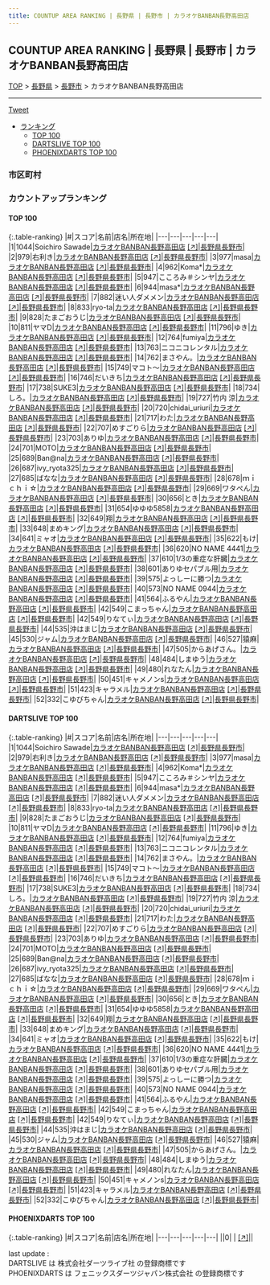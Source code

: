 ```yaml
---
title: COUNTUP AREA RANKING | 長野県 | 長野市 | カラオケBANBAN長野高田店
---
```

## COUNTUP AREA RANKING | 長野県 | 長野市 | カラオケBANBAN長野高田店

[TOP](/darts/rank/) > [長野県](/darts/rank/長野県/) > [長野市](/darts/rank/長野県/長野市/) > カラオケBANBAN長野高田店

___

<a href="https://twitter.com/share?ref_src=twsrc%5Etfw" data-text="COUNTUP AREA RANKING | 長野県長野市カラオケBANBAN長野高田店" class="twitter-share-button" data-hashtags="DARTSLIVE,PHOENIXDARTS,darts,ダーツ" data-show-count="false">Tweet</a>

* [ランキング](#カウントアップランキング)
    * [TOP 100](#top-100)
    * [DARTSLIVE TOP 100](#dartslive-top-100)
    * [PHOENIXDARTS TOP 100](#phoenixdarts-top-100)

### 市区町村

<ul>

</ul>

### カウントアップランキング

#### TOP 100



{:.table-ranking}
|#|スコア|名前|店名|所在地|
|---|---|---|---|---|
|1|1044|<span class="rank-name-dl">Soichiro Sawade</span>|<a href="/darts/rank/shops/2795daab617ec6640d9b047a20a7ba1e.html">カラオケBANBAN長野高田店</a> <a href="https://search.dartslive.com/jp/shop/2795daab617ec6640d9b047a20a7ba1e">[↗]</a>|<a href="/darts/rank/長野県/長野市">長野県長野市</a>|
|2|979|<span class="rank-name-dl">右利き</span>|<a href="/darts/rank/shops/2795daab617ec6640d9b047a20a7ba1e.html">カラオケBANBAN長野高田店</a> <a href="https://search.dartslive.com/jp/shop/2795daab617ec6640d9b047a20a7ba1e">[↗]</a>|<a href="/darts/rank/長野県/長野市">長野県長野市</a>|
|3|977|<span class="rank-name-dl">masa</span>|<a href="/darts/rank/shops/2795daab617ec6640d9b047a20a7ba1e.html">カラオケBANBAN長野高田店</a> <a href="https://search.dartslive.com/jp/shop/2795daab617ec6640d9b047a20a7ba1e">[↗]</a>|<a href="/darts/rank/長野県/長野市">長野県長野市</a>|
|4|962|<span class="rank-name-dl">Koma*</span>|<a href="/darts/rank/shops/2795daab617ec6640d9b047a20a7ba1e.html">カラオケBANBAN長野高田店</a> <a href="https://search.dartslive.com/jp/shop/2795daab617ec6640d9b047a20a7ba1e">[↗]</a>|<a href="/darts/rank/長野県/長野市">長野県長野市</a>|
|5|947|<span class="rank-name-dl">こころみ＃シンヤ</span>|<a href="/darts/rank/shops/2795daab617ec6640d9b047a20a7ba1e.html">カラオケBANBAN長野高田店</a> <a href="https://search.dartslive.com/jp/shop/2795daab617ec6640d9b047a20a7ba1e">[↗]</a>|<a href="/darts/rank/長野県/長野市">長野県長野市</a>|
|6|944|<span class="rank-name-dl">masa*</span>|<a href="/darts/rank/shops/2795daab617ec6640d9b047a20a7ba1e.html">カラオケBANBAN長野高田店</a> <a href="https://search.dartslive.com/jp/shop/2795daab617ec6640d9b047a20a7ba1e">[↗]</a>|<a href="/darts/rank/長野県/長野市">長野県長野市</a>|
|7|882|<span class="rank-name-dl">迷い人ダメメン</span>|<a href="/darts/rank/shops/2795daab617ec6640d9b047a20a7ba1e.html">カラオケBANBAN長野高田店</a> <a href="https://search.dartslive.com/jp/shop/2795daab617ec6640d9b047a20a7ba1e">[↗]</a>|<a href="/darts/rank/長野県/長野市">長野県長野市</a>|
|8|833|<span class="rank-name-dl">ryo-ta</span>|<a href="/darts/rank/shops/2795daab617ec6640d9b047a20a7ba1e.html">カラオケBANBAN長野高田店</a> <a href="https://search.dartslive.com/jp/shop/2795daab617ec6640d9b047a20a7ba1e">[↗]</a>|<a href="/darts/rank/長野県/長野市">長野県長野市</a>|
|9|828|<span class="rank-name-dl">たまごおうじ</span>|<a href="/darts/rank/shops/2795daab617ec6640d9b047a20a7ba1e.html">カラオケBANBAN長野高田店</a> <a href="https://search.dartslive.com/jp/shop/2795daab617ec6640d9b047a20a7ba1e">[↗]</a>|<a href="/darts/rank/長野県/長野市">長野県長野市</a>|
|10|811|<span class="rank-name-dl">ヤマD</span>|<a href="/darts/rank/shops/2795daab617ec6640d9b047a20a7ba1e.html">カラオケBANBAN長野高田店</a> <a href="https://search.dartslive.com/jp/shop/2795daab617ec6640d9b047a20a7ba1e">[↗]</a>|<a href="/darts/rank/長野県/長野市">長野県長野市</a>|
|11|796|<span class="rank-name-dl">ゆき</span>|<a href="/darts/rank/shops/2795daab617ec6640d9b047a20a7ba1e.html">カラオケBANBAN長野高田店</a> <a href="https://search.dartslive.com/jp/shop/2795daab617ec6640d9b047a20a7ba1e">[↗]</a>|<a href="/darts/rank/長野県/長野市">長野県長野市</a>|
|12|764|<span class="rank-name-dl">fumiya</span>|<a href="/darts/rank/shops/2795daab617ec6640d9b047a20a7ba1e.html">カラオケBANBAN長野高田店</a> <a href="https://search.dartslive.com/jp/shop/2795daab617ec6640d9b047a20a7ba1e">[↗]</a>|<a href="/darts/rank/長野県/長野市">長野県長野市</a>|
|13|763|<span class="rank-name-dl">ニコニコレンタル</span>|<a href="/darts/rank/shops/2795daab617ec6640d9b047a20a7ba1e.html">カラオケBANBAN長野高田店</a> <a href="https://search.dartslive.com/jp/shop/2795daab617ec6640d9b047a20a7ba1e">[↗]</a>|<a href="/darts/rank/長野県/長野市">長野県長野市</a>|
|14|762|<span class="rank-name-dl">まさやん。</span>|<a href="/darts/rank/shops/2795daab617ec6640d9b047a20a7ba1e.html">カラオケBANBAN長野高田店</a> <a href="https://search.dartslive.com/jp/shop/2795daab617ec6640d9b047a20a7ba1e">[↗]</a>|<a href="/darts/rank/長野県/長野市">長野県長野市</a>|
|15|749|<span class="rank-name-dl">マコト〜</span>|<a href="/darts/rank/shops/2795daab617ec6640d9b047a20a7ba1e.html">カラオケBANBAN長野高田店</a> <a href="https://search.dartslive.com/jp/shop/2795daab617ec6640d9b047a20a7ba1e">[↗]</a>|<a href="/darts/rank/長野県/長野市">長野県長野市</a>|
|16|746|<span class="rank-name-dl">だいきち</span>|<a href="/darts/rank/shops/2795daab617ec6640d9b047a20a7ba1e.html">カラオケBANBAN長野高田店</a> <a href="https://search.dartslive.com/jp/shop/2795daab617ec6640d9b047a20a7ba1e">[↗]</a>|<a href="/darts/rank/長野県/長野市">長野県長野市</a>|
|17|738|<span class="rank-name-dl">SUKE3</span>|<a href="/darts/rank/shops/2795daab617ec6640d9b047a20a7ba1e.html">カラオケBANBAN長野高田店</a> <a href="https://search.dartslive.com/jp/shop/2795daab617ec6640d9b047a20a7ba1e">[↗]</a>|<a href="/darts/rank/長野県/長野市">長野県長野市</a>|
|18|734|<span class="rank-name-dl">しろ。</span>|<a href="/darts/rank/shops/2795daab617ec6640d9b047a20a7ba1e.html">カラオケBANBAN長野高田店</a> <a href="https://search.dartslive.com/jp/shop/2795daab617ec6640d9b047a20a7ba1e">[↗]</a>|<a href="/darts/rank/長野県/長野市">長野県長野市</a>|
|19|727|<span class="rank-name-dl">竹内 涼</span>|<a href="/darts/rank/shops/2795daab617ec6640d9b047a20a7ba1e.html">カラオケBANBAN長野高田店</a> <a href="https://search.dartslive.com/jp/shop/2795daab617ec6640d9b047a20a7ba1e">[↗]</a>|<a href="/darts/rank/長野県/長野市">長野県長野市</a>|
|20|720|<span class="rank-name-dl">chidai_uriuri</span>|<a href="/darts/rank/shops/2795daab617ec6640d9b047a20a7ba1e.html">カラオケBANBAN長野高田店</a> <a href="https://search.dartslive.com/jp/shop/2795daab617ec6640d9b047a20a7ba1e">[↗]</a>|<a href="/darts/rank/長野県/長野市">長野県長野市</a>|
|21|717|<span class="rank-name-dl">わた</span>|<a href="/darts/rank/shops/2795daab617ec6640d9b047a20a7ba1e.html">カラオケBANBAN長野高田店</a> <a href="https://search.dartslive.com/jp/shop/2795daab617ec6640d9b047a20a7ba1e">[↗]</a>|<a href="/darts/rank/長野県/長野市">長野県長野市</a>|
|22|707|<span class="rank-name-dl">めすごりら</span>|<a href="/darts/rank/shops/2795daab617ec6640d9b047a20a7ba1e.html">カラオケBANBAN長野高田店</a> <a href="https://search.dartslive.com/jp/shop/2795daab617ec6640d9b047a20a7ba1e">[↗]</a>|<a href="/darts/rank/長野県/長野市">長野県長野市</a>|
|23|703|<span class="rank-name-dl">ありゆ</span>|<a href="/darts/rank/shops/2795daab617ec6640d9b047a20a7ba1e.html">カラオケBANBAN長野高田店</a> <a href="https://search.dartslive.com/jp/shop/2795daab617ec6640d9b047a20a7ba1e">[↗]</a>|<a href="/darts/rank/長野県/長野市">長野県長野市</a>|
|24|701|<span class="rank-name-dl">MOTO</span>|<a href="/darts/rank/shops/2795daab617ec6640d9b047a20a7ba1e.html">カラオケBANBAN長野高田店</a> <a href="https://search.dartslive.com/jp/shop/2795daab617ec6640d9b047a20a7ba1e">[↗]</a>|<a href="/darts/rank/長野県/長野市">長野県長野市</a>|
|25|689|<span class="rank-name-dl">Ban@na</span>|<a href="/darts/rank/shops/2795daab617ec6640d9b047a20a7ba1e.html">カラオケBANBAN長野高田店</a> <a href="https://search.dartslive.com/jp/shop/2795daab617ec6640d9b047a20a7ba1e">[↗]</a>|<a href="/darts/rank/長野県/長野市">長野県長野市</a>|
|26|687|<span class="rank-name-dl">ivy_ryota325</span>|<a href="/darts/rank/shops/2795daab617ec6640d9b047a20a7ba1e.html">カラオケBANBAN長野高田店</a> <a href="https://search.dartslive.com/jp/shop/2795daab617ec6640d9b047a20a7ba1e">[↗]</a>|<a href="/darts/rank/長野県/長野市">長野県長野市</a>|
|27|685|<span class="rank-name-dl">ばなな</span>|<a href="/darts/rank/shops/2795daab617ec6640d9b047a20a7ba1e.html">カラオケBANBAN長野高田店</a> <a href="https://search.dartslive.com/jp/shop/2795daab617ec6640d9b047a20a7ba1e">[↗]</a>|<a href="/darts/rank/長野県/長野市">長野県長野市</a>|
|28|678|<span class="rank-name-dl">ｍｉｃｈｉ☆</span>|<a href="/darts/rank/shops/2795daab617ec6640d9b047a20a7ba1e.html">カラオケBANBAN長野高田店</a> <a href="https://search.dartslive.com/jp/shop/2795daab617ec6640d9b047a20a7ba1e">[↗]</a>|<a href="/darts/rank/長野県/長野市">長野県長野市</a>|
|29|669|<span class="rank-name-dl">ワタぺん</span>|<a href="/darts/rank/shops/2795daab617ec6640d9b047a20a7ba1e.html">カラオケBANBAN長野高田店</a> <a href="https://search.dartslive.com/jp/shop/2795daab617ec6640d9b047a20a7ba1e">[↗]</a>|<a href="/darts/rank/長野県/長野市">長野県長野市</a>|
|30|656|<span class="rank-name-dl">とき</span>|<a href="/darts/rank/shops/2795daab617ec6640d9b047a20a7ba1e.html">カラオケBANBAN長野高田店</a> <a href="https://search.dartslive.com/jp/shop/2795daab617ec6640d9b047a20a7ba1e">[↗]</a>|<a href="/darts/rank/長野県/長野市">長野県長野市</a>|
|31|654|<span class="rank-name-dl">ゆゆゆ5858</span>|<a href="/darts/rank/shops/2795daab617ec6640d9b047a20a7ba1e.html">カラオケBANBAN長野高田店</a> <a href="https://search.dartslive.com/jp/shop/2795daab617ec6640d9b047a20a7ba1e">[↗]</a>|<a href="/darts/rank/長野県/長野市">長野県長野市</a>|
|32|649|<span class="rank-name-dl">翔</span>|<a href="/darts/rank/shops/2795daab617ec6640d9b047a20a7ba1e.html">カラオケBANBAN長野高田店</a> <a href="https://search.dartslive.com/jp/shop/2795daab617ec6640d9b047a20a7ba1e">[↗]</a>|<a href="/darts/rank/長野県/長野市">長野県長野市</a>|
|33|648|<span class="rank-name-dl">まめキング</span>|<a href="/darts/rank/shops/2795daab617ec6640d9b047a20a7ba1e.html">カラオケBANBAN長野高田店</a> <a href="https://search.dartslive.com/jp/shop/2795daab617ec6640d9b047a20a7ba1e">[↗]</a>|<a href="/darts/rank/長野県/長野市">長野県長野市</a>|
|34|641|<span class="rank-name-dl">ミャオ</span>|<a href="/darts/rank/shops/2795daab617ec6640d9b047a20a7ba1e.html">カラオケBANBAN長野高田店</a> <a href="https://search.dartslive.com/jp/shop/2795daab617ec6640d9b047a20a7ba1e">[↗]</a>|<a href="/darts/rank/長野県/長野市">長野県長野市</a>|
|35|622|<span class="rank-name-dl">もけ</span>|<a href="/darts/rank/shops/2795daab617ec6640d9b047a20a7ba1e.html">カラオケBANBAN長野高田店</a> <a href="https://search.dartslive.com/jp/shop/2795daab617ec6640d9b047a20a7ba1e">[↗]</a>|<a href="/darts/rank/長野県/長野市">長野県長野市</a>|
|36|620|<span class="rank-name-dl">NO NAME 4441</span>|<a href="/darts/rank/shops/2795daab617ec6640d9b047a20a7ba1e.html">カラオケBANBAN長野高田店</a> <a href="https://search.dartslive.com/jp/shop/2795daab617ec6640d9b047a20a7ba1e">[↗]</a>|<a href="/darts/rank/長野県/長野市">長野県長野市</a>|
|37|610|<span class="rank-name-dl">1/3の重症な肝臓</span>|<a href="/darts/rank/shops/2795daab617ec6640d9b047a20a7ba1e.html">カラオケBANBAN長野高田店</a> <a href="https://search.dartslive.com/jp/shop/2795daab617ec6640d9b047a20a7ba1e">[↗]</a>|<a href="/darts/rank/長野県/長野市">長野県長野市</a>|
|38|601|<span class="rank-name-dl">ありゆセパブル用</span>|<a href="/darts/rank/shops/2795daab617ec6640d9b047a20a7ba1e.html">カラオケBANBAN長野高田店</a> <a href="https://search.dartslive.com/jp/shop/2795daab617ec6640d9b047a20a7ba1e">[↗]</a>|<a href="/darts/rank/長野県/長野市">長野県長野市</a>|
|39|575|<span class="rank-name-dl">よっしーに勝つ</span>|<a href="/darts/rank/shops/2795daab617ec6640d9b047a20a7ba1e.html">カラオケBANBAN長野高田店</a> <a href="https://search.dartslive.com/jp/shop/2795daab617ec6640d9b047a20a7ba1e">[↗]</a>|<a href="/darts/rank/長野県/長野市">長野県長野市</a>|
|40|573|<span class="rank-name-dl">NO NAME 0944</span>|<a href="/darts/rank/shops/2795daab617ec6640d9b047a20a7ba1e.html">カラオケBANBAN長野高田店</a> <a href="https://search.dartslive.com/jp/shop/2795daab617ec6640d9b047a20a7ba1e">[↗]</a>|<a href="/darts/rank/長野県/長野市">長野県長野市</a>|
|41|564|<span class="rank-name-dl">ふるやん</span>|<a href="/darts/rank/shops/2795daab617ec6640d9b047a20a7ba1e.html">カラオケBANBAN長野高田店</a> <a href="https://search.dartslive.com/jp/shop/2795daab617ec6640d9b047a20a7ba1e">[↗]</a>|<a href="/darts/rank/長野県/長野市">長野県長野市</a>|
|42|549|<span class="rank-name-dl">こまっちゃん</span>|<a href="/darts/rank/shops/2795daab617ec6640d9b047a20a7ba1e.html">カラオケBANBAN長野高田店</a> <a href="https://search.dartslive.com/jp/shop/2795daab617ec6640d9b047a20a7ba1e">[↗]</a>|<a href="/darts/rank/長野県/長野市">長野県長野市</a>|
|42|549|<span class="rank-name-dl">りなてぃ</span>|<a href="/darts/rank/shops/2795daab617ec6640d9b047a20a7ba1e.html">カラオケBANBAN長野高田店</a> <a href="https://search.dartslive.com/jp/shop/2795daab617ec6640d9b047a20a7ba1e">[↗]</a>|<a href="/darts/rank/長野県/長野市">長野県長野市</a>|
|44|535|<span class="rank-name-dl">沖はまじ</span>|<a href="/darts/rank/shops/2795daab617ec6640d9b047a20a7ba1e.html">カラオケBANBAN長野高田店</a> <a href="https://search.dartslive.com/jp/shop/2795daab617ec6640d9b047a20a7ba1e">[↗]</a>|<a href="/darts/rank/長野県/長野市">長野県長野市</a>|
|45|530|<span class="rank-name-dl">ジャム</span>|<a href="/darts/rank/shops/2795daab617ec6640d9b047a20a7ba1e.html">カラオケBANBAN長野高田店</a> <a href="https://search.dartslive.com/jp/shop/2795daab617ec6640d9b047a20a7ba1e">[↗]</a>|<a href="/darts/rank/長野県/長野市">長野県長野市</a>|
|46|527|<span class="rank-name-dl">猿麻</span>|<a href="/darts/rank/shops/2795daab617ec6640d9b047a20a7ba1e.html">カラオケBANBAN長野高田店</a> <a href="https://search.dartslive.com/jp/shop/2795daab617ec6640d9b047a20a7ba1e">[↗]</a>|<a href="/darts/rank/長野県/長野市">長野県長野市</a>|
|47|505|<span class="rank-name-dl">からあげさん。</span>|<a href="/darts/rank/shops/2795daab617ec6640d9b047a20a7ba1e.html">カラオケBANBAN長野高田店</a> <a href="https://search.dartslive.com/jp/shop/2795daab617ec6640d9b047a20a7ba1e">[↗]</a>|<a href="/darts/rank/長野県/長野市">長野県長野市</a>|
|48|484|<span class="rank-name-dl">しまゆう</span>|<a href="/darts/rank/shops/2795daab617ec6640d9b047a20a7ba1e.html">カラオケBANBAN長野高田店</a> <a href="https://search.dartslive.com/jp/shop/2795daab617ec6640d9b047a20a7ba1e">[↗]</a>|<a href="/darts/rank/長野県/長野市">長野県長野市</a>|
|49|480|<span class="rank-name-dl">れなたん</span>|<a href="/darts/rank/shops/2795daab617ec6640d9b047a20a7ba1e.html">カラオケBANBAN長野高田店</a> <a href="https://search.dartslive.com/jp/shop/2795daab617ec6640d9b047a20a7ba1e">[↗]</a>|<a href="/darts/rank/長野県/長野市">長野県長野市</a>|
|50|451|<span class="rank-name-dl">キャメノンs</span>|<a href="/darts/rank/shops/2795daab617ec6640d9b047a20a7ba1e.html">カラオケBANBAN長野高田店</a> <a href="https://search.dartslive.com/jp/shop/2795daab617ec6640d9b047a20a7ba1e">[↗]</a>|<a href="/darts/rank/長野県/長野市">長野県長野市</a>|
|51|423|<span class="rank-name-dl">キャラメル</span>|<a href="/darts/rank/shops/2795daab617ec6640d9b047a20a7ba1e.html">カラオケBANBAN長野高田店</a> <a href="https://search.dartslive.com/jp/shop/2795daab617ec6640d9b047a20a7ba1e">[↗]</a>|<a href="/darts/rank/長野県/長野市">長野県長野市</a>|
|52|332|<span class="rank-name-dl">こゆびちゃん</span>|<a href="/darts/rank/shops/2795daab617ec6640d9b047a20a7ba1e.html">カラオケBANBAN長野高田店</a> <a href="https://search.dartslive.com/jp/shop/2795daab617ec6640d9b047a20a7ba1e">[↗]</a>|<a href="/darts/rank/長野県/長野市">長野県長野市</a>|


#### DARTSLIVE TOP 100



{:.table-ranking}
|#|スコア|名前|店名|所在地|
|---|---|---|---|---|
|1|1044|<span class="rank-name-dl">Soichiro Sawade</span>|<a href="/darts/rank/shops/2795daab617ec6640d9b047a20a7ba1e.html">カラオケBANBAN長野高田店</a> <a href="https://search.dartslive.com/jp/shop/2795daab617ec6640d9b047a20a7ba1e">[↗]</a>|<a href="/darts/rank/長野県/長野市">長野県長野市</a>|
|2|979|<span class="rank-name-dl">右利き</span>|<a href="/darts/rank/shops/2795daab617ec6640d9b047a20a7ba1e.html">カラオケBANBAN長野高田店</a> <a href="https://search.dartslive.com/jp/shop/2795daab617ec6640d9b047a20a7ba1e">[↗]</a>|<a href="/darts/rank/長野県/長野市">長野県長野市</a>|
|3|977|<span class="rank-name-dl">masa</span>|<a href="/darts/rank/shops/2795daab617ec6640d9b047a20a7ba1e.html">カラオケBANBAN長野高田店</a> <a href="https://search.dartslive.com/jp/shop/2795daab617ec6640d9b047a20a7ba1e">[↗]</a>|<a href="/darts/rank/長野県/長野市">長野県長野市</a>|
|4|962|<span class="rank-name-dl">Koma*</span>|<a href="/darts/rank/shops/2795daab617ec6640d9b047a20a7ba1e.html">カラオケBANBAN長野高田店</a> <a href="https://search.dartslive.com/jp/shop/2795daab617ec6640d9b047a20a7ba1e">[↗]</a>|<a href="/darts/rank/長野県/長野市">長野県長野市</a>|
|5|947|<span class="rank-name-dl">こころみ＃シンヤ</span>|<a href="/darts/rank/shops/2795daab617ec6640d9b047a20a7ba1e.html">カラオケBANBAN長野高田店</a> <a href="https://search.dartslive.com/jp/shop/2795daab617ec6640d9b047a20a7ba1e">[↗]</a>|<a href="/darts/rank/長野県/長野市">長野県長野市</a>|
|6|944|<span class="rank-name-dl">masa*</span>|<a href="/darts/rank/shops/2795daab617ec6640d9b047a20a7ba1e.html">カラオケBANBAN長野高田店</a> <a href="https://search.dartslive.com/jp/shop/2795daab617ec6640d9b047a20a7ba1e">[↗]</a>|<a href="/darts/rank/長野県/長野市">長野県長野市</a>|
|7|882|<span class="rank-name-dl">迷い人ダメメン</span>|<a href="/darts/rank/shops/2795daab617ec6640d9b047a20a7ba1e.html">カラオケBANBAN長野高田店</a> <a href="https://search.dartslive.com/jp/shop/2795daab617ec6640d9b047a20a7ba1e">[↗]</a>|<a href="/darts/rank/長野県/長野市">長野県長野市</a>|
|8|833|<span class="rank-name-dl">ryo-ta</span>|<a href="/darts/rank/shops/2795daab617ec6640d9b047a20a7ba1e.html">カラオケBANBAN長野高田店</a> <a href="https://search.dartslive.com/jp/shop/2795daab617ec6640d9b047a20a7ba1e">[↗]</a>|<a href="/darts/rank/長野県/長野市">長野県長野市</a>|
|9|828|<span class="rank-name-dl">たまごおうじ</span>|<a href="/darts/rank/shops/2795daab617ec6640d9b047a20a7ba1e.html">カラオケBANBAN長野高田店</a> <a href="https://search.dartslive.com/jp/shop/2795daab617ec6640d9b047a20a7ba1e">[↗]</a>|<a href="/darts/rank/長野県/長野市">長野県長野市</a>|
|10|811|<span class="rank-name-dl">ヤマD</span>|<a href="/darts/rank/shops/2795daab617ec6640d9b047a20a7ba1e.html">カラオケBANBAN長野高田店</a> <a href="https://search.dartslive.com/jp/shop/2795daab617ec6640d9b047a20a7ba1e">[↗]</a>|<a href="/darts/rank/長野県/長野市">長野県長野市</a>|
|11|796|<span class="rank-name-dl">ゆき</span>|<a href="/darts/rank/shops/2795daab617ec6640d9b047a20a7ba1e.html">カラオケBANBAN長野高田店</a> <a href="https://search.dartslive.com/jp/shop/2795daab617ec6640d9b047a20a7ba1e">[↗]</a>|<a href="/darts/rank/長野県/長野市">長野県長野市</a>|
|12|764|<span class="rank-name-dl">fumiya</span>|<a href="/darts/rank/shops/2795daab617ec6640d9b047a20a7ba1e.html">カラオケBANBAN長野高田店</a> <a href="https://search.dartslive.com/jp/shop/2795daab617ec6640d9b047a20a7ba1e">[↗]</a>|<a href="/darts/rank/長野県/長野市">長野県長野市</a>|
|13|763|<span class="rank-name-dl">ニコニコレンタル</span>|<a href="/darts/rank/shops/2795daab617ec6640d9b047a20a7ba1e.html">カラオケBANBAN長野高田店</a> <a href="https://search.dartslive.com/jp/shop/2795daab617ec6640d9b047a20a7ba1e">[↗]</a>|<a href="/darts/rank/長野県/長野市">長野県長野市</a>|
|14|762|<span class="rank-name-dl">まさやん。</span>|<a href="/darts/rank/shops/2795daab617ec6640d9b047a20a7ba1e.html">カラオケBANBAN長野高田店</a> <a href="https://search.dartslive.com/jp/shop/2795daab617ec6640d9b047a20a7ba1e">[↗]</a>|<a href="/darts/rank/長野県/長野市">長野県長野市</a>|
|15|749|<span class="rank-name-dl">マコト〜</span>|<a href="/darts/rank/shops/2795daab617ec6640d9b047a20a7ba1e.html">カラオケBANBAN長野高田店</a> <a href="https://search.dartslive.com/jp/shop/2795daab617ec6640d9b047a20a7ba1e">[↗]</a>|<a href="/darts/rank/長野県/長野市">長野県長野市</a>|
|16|746|<span class="rank-name-dl">だいきち</span>|<a href="/darts/rank/shops/2795daab617ec6640d9b047a20a7ba1e.html">カラオケBANBAN長野高田店</a> <a href="https://search.dartslive.com/jp/shop/2795daab617ec6640d9b047a20a7ba1e">[↗]</a>|<a href="/darts/rank/長野県/長野市">長野県長野市</a>|
|17|738|<span class="rank-name-dl">SUKE3</span>|<a href="/darts/rank/shops/2795daab617ec6640d9b047a20a7ba1e.html">カラオケBANBAN長野高田店</a> <a href="https://search.dartslive.com/jp/shop/2795daab617ec6640d9b047a20a7ba1e">[↗]</a>|<a href="/darts/rank/長野県/長野市">長野県長野市</a>|
|18|734|<span class="rank-name-dl">しろ。</span>|<a href="/darts/rank/shops/2795daab617ec6640d9b047a20a7ba1e.html">カラオケBANBAN長野高田店</a> <a href="https://search.dartslive.com/jp/shop/2795daab617ec6640d9b047a20a7ba1e">[↗]</a>|<a href="/darts/rank/長野県/長野市">長野県長野市</a>|
|19|727|<span class="rank-name-dl">竹内 涼</span>|<a href="/darts/rank/shops/2795daab617ec6640d9b047a20a7ba1e.html">カラオケBANBAN長野高田店</a> <a href="https://search.dartslive.com/jp/shop/2795daab617ec6640d9b047a20a7ba1e">[↗]</a>|<a href="/darts/rank/長野県/長野市">長野県長野市</a>|
|20|720|<span class="rank-name-dl">chidai_uriuri</span>|<a href="/darts/rank/shops/2795daab617ec6640d9b047a20a7ba1e.html">カラオケBANBAN長野高田店</a> <a href="https://search.dartslive.com/jp/shop/2795daab617ec6640d9b047a20a7ba1e">[↗]</a>|<a href="/darts/rank/長野県/長野市">長野県長野市</a>|
|21|717|<span class="rank-name-dl">わた</span>|<a href="/darts/rank/shops/2795daab617ec6640d9b047a20a7ba1e.html">カラオケBANBAN長野高田店</a> <a href="https://search.dartslive.com/jp/shop/2795daab617ec6640d9b047a20a7ba1e">[↗]</a>|<a href="/darts/rank/長野県/長野市">長野県長野市</a>|
|22|707|<span class="rank-name-dl">めすごりら</span>|<a href="/darts/rank/shops/2795daab617ec6640d9b047a20a7ba1e.html">カラオケBANBAN長野高田店</a> <a href="https://search.dartslive.com/jp/shop/2795daab617ec6640d9b047a20a7ba1e">[↗]</a>|<a href="/darts/rank/長野県/長野市">長野県長野市</a>|
|23|703|<span class="rank-name-dl">ありゆ</span>|<a href="/darts/rank/shops/2795daab617ec6640d9b047a20a7ba1e.html">カラオケBANBAN長野高田店</a> <a href="https://search.dartslive.com/jp/shop/2795daab617ec6640d9b047a20a7ba1e">[↗]</a>|<a href="/darts/rank/長野県/長野市">長野県長野市</a>|
|24|701|<span class="rank-name-dl">MOTO</span>|<a href="/darts/rank/shops/2795daab617ec6640d9b047a20a7ba1e.html">カラオケBANBAN長野高田店</a> <a href="https://search.dartslive.com/jp/shop/2795daab617ec6640d9b047a20a7ba1e">[↗]</a>|<a href="/darts/rank/長野県/長野市">長野県長野市</a>|
|25|689|<span class="rank-name-dl">Ban@na</span>|<a href="/darts/rank/shops/2795daab617ec6640d9b047a20a7ba1e.html">カラオケBANBAN長野高田店</a> <a href="https://search.dartslive.com/jp/shop/2795daab617ec6640d9b047a20a7ba1e">[↗]</a>|<a href="/darts/rank/長野県/長野市">長野県長野市</a>|
|26|687|<span class="rank-name-dl">ivy_ryota325</span>|<a href="/darts/rank/shops/2795daab617ec6640d9b047a20a7ba1e.html">カラオケBANBAN長野高田店</a> <a href="https://search.dartslive.com/jp/shop/2795daab617ec6640d9b047a20a7ba1e">[↗]</a>|<a href="/darts/rank/長野県/長野市">長野県長野市</a>|
|27|685|<span class="rank-name-dl">ばなな</span>|<a href="/darts/rank/shops/2795daab617ec6640d9b047a20a7ba1e.html">カラオケBANBAN長野高田店</a> <a href="https://search.dartslive.com/jp/shop/2795daab617ec6640d9b047a20a7ba1e">[↗]</a>|<a href="/darts/rank/長野県/長野市">長野県長野市</a>|
|28|678|<span class="rank-name-dl">ｍｉｃｈｉ☆</span>|<a href="/darts/rank/shops/2795daab617ec6640d9b047a20a7ba1e.html">カラオケBANBAN長野高田店</a> <a href="https://search.dartslive.com/jp/shop/2795daab617ec6640d9b047a20a7ba1e">[↗]</a>|<a href="/darts/rank/長野県/長野市">長野県長野市</a>|
|29|669|<span class="rank-name-dl">ワタぺん</span>|<a href="/darts/rank/shops/2795daab617ec6640d9b047a20a7ba1e.html">カラオケBANBAN長野高田店</a> <a href="https://search.dartslive.com/jp/shop/2795daab617ec6640d9b047a20a7ba1e">[↗]</a>|<a href="/darts/rank/長野県/長野市">長野県長野市</a>|
|30|656|<span class="rank-name-dl">とき</span>|<a href="/darts/rank/shops/2795daab617ec6640d9b047a20a7ba1e.html">カラオケBANBAN長野高田店</a> <a href="https://search.dartslive.com/jp/shop/2795daab617ec6640d9b047a20a7ba1e">[↗]</a>|<a href="/darts/rank/長野県/長野市">長野県長野市</a>|
|31|654|<span class="rank-name-dl">ゆゆゆ5858</span>|<a href="/darts/rank/shops/2795daab617ec6640d9b047a20a7ba1e.html">カラオケBANBAN長野高田店</a> <a href="https://search.dartslive.com/jp/shop/2795daab617ec6640d9b047a20a7ba1e">[↗]</a>|<a href="/darts/rank/長野県/長野市">長野県長野市</a>|
|32|649|<span class="rank-name-dl">翔</span>|<a href="/darts/rank/shops/2795daab617ec6640d9b047a20a7ba1e.html">カラオケBANBAN長野高田店</a> <a href="https://search.dartslive.com/jp/shop/2795daab617ec6640d9b047a20a7ba1e">[↗]</a>|<a href="/darts/rank/長野県/長野市">長野県長野市</a>|
|33|648|<span class="rank-name-dl">まめキング</span>|<a href="/darts/rank/shops/2795daab617ec6640d9b047a20a7ba1e.html">カラオケBANBAN長野高田店</a> <a href="https://search.dartslive.com/jp/shop/2795daab617ec6640d9b047a20a7ba1e">[↗]</a>|<a href="/darts/rank/長野県/長野市">長野県長野市</a>|
|34|641|<span class="rank-name-dl">ミャオ</span>|<a href="/darts/rank/shops/2795daab617ec6640d9b047a20a7ba1e.html">カラオケBANBAN長野高田店</a> <a href="https://search.dartslive.com/jp/shop/2795daab617ec6640d9b047a20a7ba1e">[↗]</a>|<a href="/darts/rank/長野県/長野市">長野県長野市</a>|
|35|622|<span class="rank-name-dl">もけ</span>|<a href="/darts/rank/shops/2795daab617ec6640d9b047a20a7ba1e.html">カラオケBANBAN長野高田店</a> <a href="https://search.dartslive.com/jp/shop/2795daab617ec6640d9b047a20a7ba1e">[↗]</a>|<a href="/darts/rank/長野県/長野市">長野県長野市</a>|
|36|620|<span class="rank-name-dl">NO NAME 4441</span>|<a href="/darts/rank/shops/2795daab617ec6640d9b047a20a7ba1e.html">カラオケBANBAN長野高田店</a> <a href="https://search.dartslive.com/jp/shop/2795daab617ec6640d9b047a20a7ba1e">[↗]</a>|<a href="/darts/rank/長野県/長野市">長野県長野市</a>|
|37|610|<span class="rank-name-dl">1/3の重症な肝臓</span>|<a href="/darts/rank/shops/2795daab617ec6640d9b047a20a7ba1e.html">カラオケBANBAN長野高田店</a> <a href="https://search.dartslive.com/jp/shop/2795daab617ec6640d9b047a20a7ba1e">[↗]</a>|<a href="/darts/rank/長野県/長野市">長野県長野市</a>|
|38|601|<span class="rank-name-dl">ありゆセパブル用</span>|<a href="/darts/rank/shops/2795daab617ec6640d9b047a20a7ba1e.html">カラオケBANBAN長野高田店</a> <a href="https://search.dartslive.com/jp/shop/2795daab617ec6640d9b047a20a7ba1e">[↗]</a>|<a href="/darts/rank/長野県/長野市">長野県長野市</a>|
|39|575|<span class="rank-name-dl">よっしーに勝つ</span>|<a href="/darts/rank/shops/2795daab617ec6640d9b047a20a7ba1e.html">カラオケBANBAN長野高田店</a> <a href="https://search.dartslive.com/jp/shop/2795daab617ec6640d9b047a20a7ba1e">[↗]</a>|<a href="/darts/rank/長野県/長野市">長野県長野市</a>|
|40|573|<span class="rank-name-dl">NO NAME 0944</span>|<a href="/darts/rank/shops/2795daab617ec6640d9b047a20a7ba1e.html">カラオケBANBAN長野高田店</a> <a href="https://search.dartslive.com/jp/shop/2795daab617ec6640d9b047a20a7ba1e">[↗]</a>|<a href="/darts/rank/長野県/長野市">長野県長野市</a>|
|41|564|<span class="rank-name-dl">ふるやん</span>|<a href="/darts/rank/shops/2795daab617ec6640d9b047a20a7ba1e.html">カラオケBANBAN長野高田店</a> <a href="https://search.dartslive.com/jp/shop/2795daab617ec6640d9b047a20a7ba1e">[↗]</a>|<a href="/darts/rank/長野県/長野市">長野県長野市</a>|
|42|549|<span class="rank-name-dl">こまっちゃん</span>|<a href="/darts/rank/shops/2795daab617ec6640d9b047a20a7ba1e.html">カラオケBANBAN長野高田店</a> <a href="https://search.dartslive.com/jp/shop/2795daab617ec6640d9b047a20a7ba1e">[↗]</a>|<a href="/darts/rank/長野県/長野市">長野県長野市</a>|
|42|549|<span class="rank-name-dl">りなてぃ</span>|<a href="/darts/rank/shops/2795daab617ec6640d9b047a20a7ba1e.html">カラオケBANBAN長野高田店</a> <a href="https://search.dartslive.com/jp/shop/2795daab617ec6640d9b047a20a7ba1e">[↗]</a>|<a href="/darts/rank/長野県/長野市">長野県長野市</a>|
|44|535|<span class="rank-name-dl">沖はまじ</span>|<a href="/darts/rank/shops/2795daab617ec6640d9b047a20a7ba1e.html">カラオケBANBAN長野高田店</a> <a href="https://search.dartslive.com/jp/shop/2795daab617ec6640d9b047a20a7ba1e">[↗]</a>|<a href="/darts/rank/長野県/長野市">長野県長野市</a>|
|45|530|<span class="rank-name-dl">ジャム</span>|<a href="/darts/rank/shops/2795daab617ec6640d9b047a20a7ba1e.html">カラオケBANBAN長野高田店</a> <a href="https://search.dartslive.com/jp/shop/2795daab617ec6640d9b047a20a7ba1e">[↗]</a>|<a href="/darts/rank/長野県/長野市">長野県長野市</a>|
|46|527|<span class="rank-name-dl">猿麻</span>|<a href="/darts/rank/shops/2795daab617ec6640d9b047a20a7ba1e.html">カラオケBANBAN長野高田店</a> <a href="https://search.dartslive.com/jp/shop/2795daab617ec6640d9b047a20a7ba1e">[↗]</a>|<a href="/darts/rank/長野県/長野市">長野県長野市</a>|
|47|505|<span class="rank-name-dl">からあげさん。</span>|<a href="/darts/rank/shops/2795daab617ec6640d9b047a20a7ba1e.html">カラオケBANBAN長野高田店</a> <a href="https://search.dartslive.com/jp/shop/2795daab617ec6640d9b047a20a7ba1e">[↗]</a>|<a href="/darts/rank/長野県/長野市">長野県長野市</a>|
|48|484|<span class="rank-name-dl">しまゆう</span>|<a href="/darts/rank/shops/2795daab617ec6640d9b047a20a7ba1e.html">カラオケBANBAN長野高田店</a> <a href="https://search.dartslive.com/jp/shop/2795daab617ec6640d9b047a20a7ba1e">[↗]</a>|<a href="/darts/rank/長野県/長野市">長野県長野市</a>|
|49|480|<span class="rank-name-dl">れなたん</span>|<a href="/darts/rank/shops/2795daab617ec6640d9b047a20a7ba1e.html">カラオケBANBAN長野高田店</a> <a href="https://search.dartslive.com/jp/shop/2795daab617ec6640d9b047a20a7ba1e">[↗]</a>|<a href="/darts/rank/長野県/長野市">長野県長野市</a>|
|50|451|<span class="rank-name-dl">キャメノンs</span>|<a href="/darts/rank/shops/2795daab617ec6640d9b047a20a7ba1e.html">カラオケBANBAN長野高田店</a> <a href="https://search.dartslive.com/jp/shop/2795daab617ec6640d9b047a20a7ba1e">[↗]</a>|<a href="/darts/rank/長野県/長野市">長野県長野市</a>|
|51|423|<span class="rank-name-dl">キャラメル</span>|<a href="/darts/rank/shops/2795daab617ec6640d9b047a20a7ba1e.html">カラオケBANBAN長野高田店</a> <a href="https://search.dartslive.com/jp/shop/2795daab617ec6640d9b047a20a7ba1e">[↗]</a>|<a href="/darts/rank/長野県/長野市">長野県長野市</a>|
|52|332|<span class="rank-name-dl">こゆびちゃん</span>|<a href="/darts/rank/shops/2795daab617ec6640d9b047a20a7ba1e.html">カラオケBANBAN長野高田店</a> <a href="https://search.dartslive.com/jp/shop/2795daab617ec6640d9b047a20a7ba1e">[↗]</a>|<a href="/darts/rank/長野県/長野市">長野県長野市</a>|


#### PHOENIXDARTS TOP 100



{:.table-ranking}
|#|スコア|名前|店名|所在地|
|---|---|---|---|---|
||0|<span class="rank-name-dl"> </span>|<a href="/darts/rank/shops/.html"></a> <a href="">[↗]</a>|<a href="/darts/rank//"></a>|


<div class="footer border-top border-gray-light mt-5 pt-3 text-right text-gray">
    last update : <span style="font-weight: italic" id="foot_last_modified"></span><br />
    DARTSLIVE は 株式会社ダーツライブ社 の登録商標です<br />
    PHOENIXDARTS は フェニックスダーツジャパン株式会社 の登録商標です<br />
</div>

<script src="https://cdnjs.cloudflare.com/ajax/libs/jquery.tablesorter/2.31.3/js/jquery.tablesorter.min.js" integrity="sha512-qzgd5cYSZcosqpzpn7zF2ZId8f/8CHmFKZ8j7mU4OUXTNRd5g+ZHBPsgKEwoqxCtdQvExE5LprwwPAgoicguNg==" crossorigin="anonymous" referrerpolicy="no-referrer"></script>
<link rel="stylesheet" href="https://cdnjs.cloudflare.com/ajax/libs/jquery.tablesorter/2.31.3/css/theme.default.min.css" integrity="sha512-wghhOJkjQX0Lh3NSWvNKeZ0ZpNn+SPVXX1Qyc9OCaogADktxrBiBdKGDoqVUOyhStvMBmJQ8ZdMHiR3wuEq8+w==" crossorigin="anonymous" referrerpolicy="no-referrer" />
<script>
$(function() {
    $(".table-ranking").tablesorter({sortList:[[0, 0]]});
    $("#foot_last_modified").text(formatDate(new Date(document.lastModified), 'yyyy-MM-dd HH:mm:ss'));
});
</script>

<script async src="https://platform.twitter.com/widgets.js" charset="utf-8"></script>